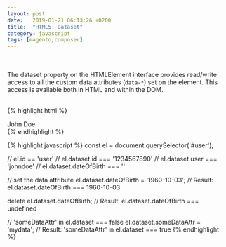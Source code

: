 ```yaml
---
layout: post
date:   2019-01-21 06:13:26 +0200
title:  "HTML5: Dataset"
category: javascript
tags: [magento,composer]
---
```



<br /><br />
The dataset property on the HTMLElement interface provides read/write access to all the custom data attributes (`data-*`) set on the element. This access is available both in HTML and within the DOM.
<br /><br />

{% highlight html %}
<div id="user" data-id="1234567890" data-user="johndoe" data-date-of-birth>John Doe</div>
{% endhighlight %}

{% highlight javascript %}
const el = document.querySelector('#user');

// el.id == 'user'
// el.dataset.id === '1234567890'
// el.dataset.user === 'johndoe'
// el.dataset.dateOfBirth === ''

// set the data attribute
el.dataset.dateOfBirth = '1960-10-03'; 
// Result: el.dataset.dateOfBirth === 1960-10-03

delete el.dataset.dateOfBirth;
// Result: el.dataset.dateOfBirth === undefined

// 'someDataAttr' in el.dataset === false
el.dataset.someDataAttr = 'mydata';
// Result: 'someDataAttr' in el.dataset === true
{% endhighlight %}
